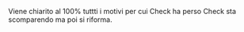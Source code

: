 
Viene chiarito al 100% tuttti i motivi per cui Check ha perso
Check sta scomparendo ma poi si riforma.
